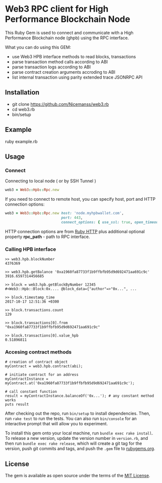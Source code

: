 # Web3 RPC client for High Performance Blockchain Node

This Ruby Gem is used to connect and communicate with a High Performance Blockchain node (ghpb) using the RPC interface.

What you can do using this GEM:

  - use Web3 HPB interface methods to read blocks, transactions 
  - parse transaction method calls according to ABI
  - parse transaction logs according to ABI
  - parse contract creation arguments accroding to ABI
  - list internal transaction using parity extended trace JSONRPC API


## Installation
- git clone https://github.com/Nicemanss/web3.rb
- cd web3.rb
- bin/setup

## Example
ruby example.rb


## Usage

### Connect

Connecting to local node ( or by SSH Tunnel )

```ruby
web3 = Web3::Hpb::Rpc.new
```

If you need to connect to remote host, you can specify host, port and HTTP connection options:

```ruby
web3 = Web3::Hpb::Rpc.new host: 'node.myhpbwallet.com', 
                          port: 443,  
                          connect_options: { use_ssl: true, open_timeout: 20, read_timeout: 120 } 
```

HTTP connection options are from  [Ruby HTTP](https://ruby-doc.org/stdlib-2.4.2/libdoc/net/http/rdoc/Net/HTTP.html)  plus additional optional property
**rpc_path** - path to RPC interface.


### Calling HPB interface

```
>> web3.hpb.blockNumber
4376369

>> web3.hpb.getBalance '0xa1960fa87733f1b9ffbfb95d9d692471aa691c9c'
3916.6597314456685

>> block = web3.hpb.getBlockByNumber 12345
#<Web3::Hpb::Block:0x.... @block_data={"author"=>"0x...", ...

>> block.timestamp_time
2017-10-17 12:51:36 +0300

>> block.transactions.count
129

>> block.transactions[0].from
"0xa1960fa87733f1b9ffbfb95d9d692471aa691c9c"

>> block.transactions[0].value_hpb
0.51896811

```


### Accesing contract methods

```
# creation of contract object
myContract = web3.hpb.contract(abi);

# initiate contract for an address
myContractInstance = myContract.at('0xa1960fa87733f1b9ffbfb95d9d692471aa691c9c');

# call constant function
result = myContractInstance.balanceOf('0x...'); # any constant method works
puts result 
```



After checking out the repo, run `bin/setup` to install dependencies. Then, run `rake test` to run the tests. You can also run `bin/console` for an interactive prompt that will allow you to experiment.

To install this gem onto your local machine, run `bundle exec rake install`. To release a new version, update the version number in `version.rb`, and then run `bundle exec rake release`, which will create a git tag for the version, push git commits and tags, and push the `.gem` file to [rubygems.org](https://rubygems.org).


## License

The gem is available as open source under the terms of the [MIT License](http://opensource.org/licenses/MIT).

